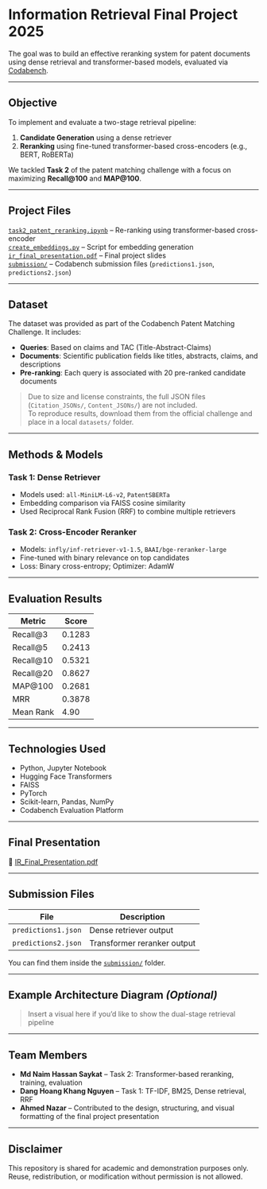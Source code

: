 # Information Retrieval Final Project 2025

The goal was to build an effective reranking system for patent documents using dense retrieval and transformer-based models, evaluated via [Codabench](https://www.codabench.org/).

---

## Objective

To implement and evaluate a two-stage retrieval pipeline:
1. **Candidate Generation** using a dense retriever
2. **Reranking** using fine-tuned transformer-based cross-encoders (e.g., BERT, RoBERTa)

We tackled **Task 2** of the patent matching challenge with a focus on maximizing **Recall@100** and **MAP@100**.

---

## Project Files
 
[`task2_patent_reranking.ipynb`](./notebooks/Task2_Patent_Reranking.ipynb) – Re-ranking using transformer-based cross-encoder  
[`create_embeddings.py`](./src/create_embeddings.py) – Script for embedding generation  
[`ir_final_presentation.pdf`](./ir_final_presentation.pdf) – Final project slides  
[`submission/`](./submission) – Codabench submission files (`predictions1.json`, `predictions2.json`)

---

## Dataset

The dataset was provided as part of the Codabench Patent Matching Challenge. It includes:

- **Queries**: Based on claims and TAC (Title-Abstract-Claims)
- **Documents**: Scientific publication fields like titles, abstracts, claims, and descriptions
- **Pre-ranking**: Each query is associated with 20 pre-ranked candidate documents

> Due to size and license constraints, the full JSON files (`Citation_JSONs/`, `Content_JSONs/`) are not included.  
To reproduce results, download them from the official challenge and place in a local `datasets/` folder.

---

## Methods & Models

### Task 1: Dense Retriever
- Models used: `all-MiniLM-L6-v2`, `PatentSBERTa`
- Embedding comparison via FAISS cosine similarity
- Used Reciprocal Rank Fusion (RRF) to combine multiple retrievers

### Task 2: Cross-Encoder Reranker
- Models: `infly/inf-retriever-v1-1.5`, `BAAI/bge-reranker-large`
- Fine-tuned with binary relevance on top candidates
- Loss: Binary cross-entropy; Optimizer: AdamW

---

## Evaluation Results

| Metric       | Score   |
|--------------|---------|
| Recall@3     | 0.1283  |
| Recall@5     | 0.2413  |
| Recall@10    | 0.5321  |
| Recall@20    | 0.8627  |
| MAP@100      | 0.2681  |
| MRR          | 0.3878  |
| Mean Rank    | 4.90    |

---

## Technologies Used

- Python, Jupyter Notebook
- Hugging Face Transformers
- FAISS
- PyTorch
- Scikit-learn, Pandas, NumPy
- Codabench Evaluation Platform

---

## Final Presentation

📄 [IR_Final_Presentation.pdf](./ir_final_presentation.pdf)

---

## Submission Files

| File | Description |
|------|-------------|
| `predictions1.json` | Dense retriever output |
| `predictions2.json` | Transformer reranker output |

You can find them inside the [`submission/`](./submission) folder.

---

## Example Architecture Diagram *(Optional)*

> Insert a visual here if you’d like to show the dual-stage retrieval pipeline

---

## Team Members

- **Md Naim Hassan Saykat** – Task 2: Transformer-based reranking, training, evaluation 
- **Dang Hoang Khang Nguyen** – Task 1: TF-IDF, BM25, Dense retrieval, RRF  
- **Ahmed Nazar** – Contributed to the design, structuring, and visual formatting of the final project presentation  

---

## Disclaimer

This repository is shared for academic and demonstration purposes only.  
Reuse, redistribution, or modification without permission is not allowed.
